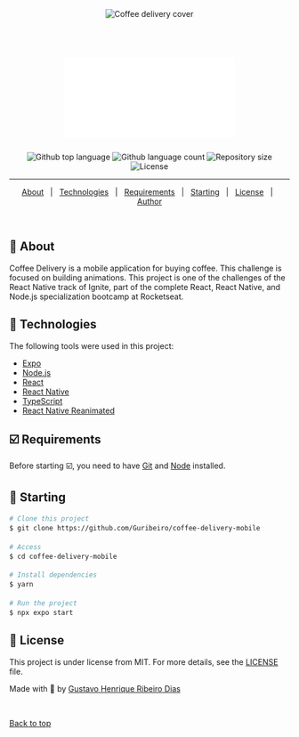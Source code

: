<div align="center" id="top"> 
  <img src="./.github/Cover.png" alt="Coffee delivery cover" />

  &#xa0;
</div>

<h1 align="center">
 <img src="./.github/Logo.svg" alt="Coffee delivery" />
</h1>

<p align="center">
  <img alt="Github top language" src="https://img.shields.io/github/languages/top/Guribeiro/coffee-delivery-mobile?color=8047F8">

  <img alt="Github language count" src="https://img.shields.io/github/languages/count/Guribeiro/coffee-delivery-mobile?color=8047F8">

  <img alt="Repository size" src="https://img.shields.io/github/repo-size/Guribeiro/coffee-delivery-mobile?color=8047F8">

  <img alt="License" src="https://img.shields.io/github/license/Guribeiro/coffee-delivery-mobile?color=8047F8">
 
</p>

<hr>

<p align="center">
  <a href="#dart-about">About</a> &#xa0; | &#xa0; 
  <a href="#rocket-technologies">Technologies</a> &#xa0; | &#xa0;
  <a href="#white_check_mark-requirements">Requirements</a> &#xa0; | &#xa0;
  <a href="#checkered_flag-starting">Starting</a> &#xa0; | &#xa0;
  <a href="#memo-license">License</a> &#xa0; | &#xa0;
  <a href="https://github.com/Guribeiro" target="_blank">Author</a>
</p>

<br>

## 🎯 About ##

Coffee Delivery is a mobile application for buying coffee. This challenge is focused on building animations. This project is one of the challenges of the React Native track of Ignite, part of the complete React, React Native, and Node.js specialization bootcamp at Rocketseat.

## 🚀 Technologies ##

The following tools were used in this project:

- [Expo](https://expo.io/)
- [Node.js](https://nodejs.org/en/)
- [React](https://pt-br.reactjs.org/)
- [React Native](https://reactnative.dev/)
- [TypeScript](https://www.typescriptlang.org/)
- [React Native Reanimated](https://docs.swmansion.com/react-native-reanimated/)

## ☑️ Requirements ##

Before starting ☑️, you need to have [Git](https://git-scm.com) and [Node](https://nodejs.org/en/) installed.

## 🏁 Starting ##

```bash
# Clone this project
$ git clone https://github.com/Guribeiro/coffee-delivery-mobile

# Access
$ cd coffee-delivery-mobile

# Install dependencies
$ yarn

# Run the project
$ npx expo start

```

## 📝 License ##

This project is under license from MIT. For more details, see the [LICENSE](LICENSE.md) file.


Made with 💜 by <a href="https://github.com/Guribeiro" target="_blank">Gustavo Henrique Ribeiro Dias</a>

&#xa0;

<a href="#top">Back to top</a>
